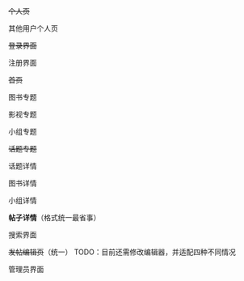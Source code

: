 ~~个人页~~

其他用户个人页

~~登录界面~~

注册界面

~~首页~~

图书专题

影视专题

小组专题

~~话题专题~~

话题详情

图书详情

小组详情

**帖子详情**（格式统一最省事）

搜索界面

~~发帖编辑页~~（统一） TODO：目前还需修改编辑器，并适配四种不同情况

管理员界面





